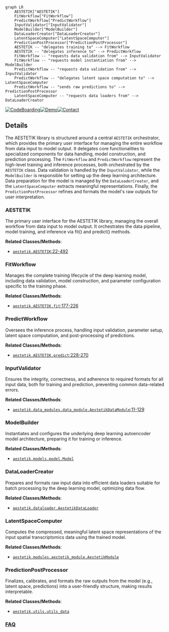 ```mermaid
graph LR
    AESTETIK["AESTETIK"]
    FitWorkflow["FitWorkflow"]
    PredictWorkflow["PredictWorkflow"]
    InputValidator["InputValidator"]
    ModelBuilder["ModelBuilder"]
    DataLoaderCreator["DataLoaderCreator"]
    LatentSpaceComputer["LatentSpaceComputer"]
    PredictionPostProcessor["PredictionPostProcessor"]
    AESTETIK -- "delegates training to" --> FitWorkflow
    AESTETIK -- "delegates inference to" --> PredictWorkflow
    FitWorkflow -- "requests data validation from" --> InputValidator
    FitWorkflow -- "requests model instantiation from" --> ModelBuilder
    PredictWorkflow -- "requests data validation from" --> InputValidator
    PredictWorkflow -- "delegates latent space computation to" --> LatentSpaceComputer
    PredictWorkflow -- "sends raw predictions to" --> PredictionPostProcessor
    LatentSpaceComputer -- "requests data loaders from" --> DataLoaderCreator
```

[![CodeBoarding](https://img.shields.io/badge/Generated%20by-CodeBoarding-9cf?style=flat-square)](https://github.com/CodeBoarding/CodeBoarding)[![Demo](https://img.shields.io/badge/Try%20our-Demo-blue?style=flat-square)](https://www.codeboarding.org/demo)[![Contact](https://img.shields.io/badge/Contact%20us%20-%20contact@codeboarding.org-lightgrey?style=flat-square)](mailto:contact@codeboarding.org)

## Details

The AESTETIK library is structured around a central `AESTETIK` orchestrator, which provides the primary user interface for managing the entire workflow from data input to model output. It delegates core functionalities to specialized components for data handling, model construction, and prediction processing. The `FitWorkflow` and `PredictWorkflow` represent the high-level training and inference processes, both orchestrated by the `AESTETIK` class. Data validation is handled by the `InputValidator`, while the `ModelBuilder` is responsible for setting up the deep learning architecture. Data preparation for the model is managed by the `DataLoaderCreator`, and the `LatentSpaceComputer` extracts meaningful representations. Finally, the `PredictionPostProcessor` refines and formats the model's raw outputs for user interpretation.

### AESTETIK
The primary user interface for the AESTETIK library, managing the overall workflow from data input to model output. It orchestrates the data pipeline, model training, and inference via fit() and predict() methods.


**Related Classes/Methods**:

- <a href="https://github.com/ratschlab/aestetik/blob/main/src/aestetik/AESTETIK.py#L22-L492" target="_blank" rel="noopener noreferrer">`aestetik.AESTETIK`:22-492</a>


### FitWorkflow
Manages the complete training lifecycle of the deep learning model, including data validation, model construction, and parameter configuration specific to the training phase.


**Related Classes/Methods**:

- <a href="https://github.com/ratschlab/aestetik/blob/main/src/aestetik/AESTETIK.py#L177-L226" target="_blank" rel="noopener noreferrer">`aestetik.AESTETIK.fit`:177-226</a>


### PredictWorkflow
Oversees the inference process, handling input validation, parameter setup, latent space computation, and post-processing of predictions.


**Related Classes/Methods**:

- <a href="https://github.com/ratschlab/aestetik/blob/main/src/aestetik/AESTETIK.py#L228-L270" target="_blank" rel="noopener noreferrer">`aestetik.AESTETIK.predict`:228-270</a>


### InputValidator
Ensures the integrity, correctness, and adherence to required formats for all input data, both for training and prediction, preventing common data-related errors.


**Related Classes/Methods**:

- <a href="https://github.com/ratschlab/aestetik/blob/main/src/aestetik/data_modules/data_module.py#L11-L129" target="_blank" rel="noopener noreferrer">`aestetik.data_modules.data_module.AestetikDataModule`:11-129</a>


### ModelBuilder
Instantiates and configures the underlying deep learning autoencoder model architecture, preparing it for training or inference.


**Related Classes/Methods**:

- <a href="https://github.com/ratschlab/aestetik/blob/main/src/aestetik/models/model.py" target="_blank" rel="noopener noreferrer">`aestetik.models.model.Model`</a>


### DataLoaderCreator
Prepares and formats raw input data into efficient data loaders suitable for batch processing by the deep learning model, optimizing data flow.


**Related Classes/Methods**:

- <a href="https://github.com/ratschlab/aestetik/blob/main/src/aestetik/dataloader.py" target="_blank" rel="noopener noreferrer">`aestetik.dataloader.AestetikDataLoader`</a>


### LatentSpaceComputer
Computes the compressed, meaningful latent space representations of the input spatial transcriptomics data using the trained model.


**Related Classes/Methods**:

- <a href="https://github.com/ratschlab/aestetik/blob/main/src/aestetik/modules/aestetik_module.py" target="_blank" rel="noopener noreferrer">`aestetik.modules.aestetik_module.AestetikModule`</a>


### PredictionPostProcessor
Finalizes, calibrates, and formats the raw outputs from the model (e.g., latent space, predictions) into a user-friendly structure, making results interpretable.


**Related Classes/Methods**:

- <a href="https://github.com/ratschlab/aestetik/blob/main/src/aestetik/utils/utils_data.py" target="_blank" rel="noopener noreferrer">`aestetik.utils.utils_data`</a>




### [FAQ](https://github.com/CodeBoarding/GeneratedOnBoardings/tree/main?tab=readme-ov-file#faq)